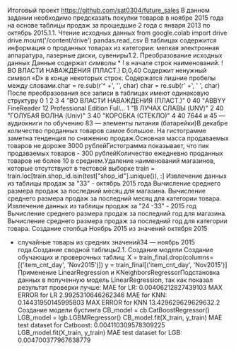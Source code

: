 Итоговый проект
https://github.com/sat0304/future_sales
В данном задании необходимо предсказать
покупки товаров в ноябре 2015 года на основе
таблицы продаж за прошедшие 2 года с января
2013 по октябрь 2015.1.1. Чтение исходных данных
from google.colab import drive
drive.mount('/content/drive')
pandas.read_csv
В таблицах содержится информация о
проданных товарах из категории: мелкая
электронная аппаратура, лазерные диски,
сувениры1.2. Преобразование исходных
данных
Данные содержат символы * ! в начале строк наименований.
! ВО ВЛАСТИ НАВАЖДЕНИЯ (ПЛАСТ.)
D,0,40
Содержит ненужный символ «D» в конце некоторых строк.
Содержатся лишние пробелы между словами.char = re.sub(r'^ +', '', char)
char = re.sub(r' +', ' ', char)
После преобразования все записи в таблицах имеют одинаковую структуру
0
1
2
3
4
"ВО ВЛАСТИ НАВАЖДЕНИЯ (ПЛАСТ.)"
0 40
"ABBYY FineReader 12 Professional Edition Full... 1
"В ЛУЧАХ СЛАВЫ (UNV)"
2 40
"ГОЛУБАЯ ВОЛНА (Univ)"
3 40
"КОРОБКА (СТЕКЛО)"
4 40
7644 и 45 — аудиокниги по обучению
83 — элементы питания (батарейки)В декабре количество проданных товаров самое большое.
На гистограмме заметна тенденция по снижению продаж.Основная масса продаваемых товаров не дороже 3000 рублейГистограмма показывает, что пик продаваемых товаров - 300 рублейКоличество ежедневно проданных товаров не более 10 в среднем.Удаление наименований магазинов, которые отсутствуют в тестовой
выборке
train = train.loc[train.shop_id.isin(test["shop_id"].unique()), :]
Извлечение данных из таблицы продаж за "33" - октябрь 2015 года
Вычисление среднего размера продаж за последний месяц для магазина.
Вычисление среднего размера продаж за последний месяц
для категории товара.
Извлечение данных из таблицы продаж за "24 -33" - 2015 год
Вычисление среднего размера продаж за последний год для магазина.
Вычисление среднего размера продаж за последний год
для категории товара.
Создание столбца Ноябрь 2015 из значений октября 2015
+ случайные товары из средних значений34 — ноябрь 2015 года.Создание сводной таблицы2.1. Создание модели
Создание обучающих и проверочных таблиц:
X = train_final.drop(columns=[('item_cnt_day',
'Nov2015')])
y = train_final[('item_cnt_day', 'Nov2015')]
Применение
LinearRegression
и
KNeighborsRegressorПодстановка данных в полученную модель
LinearRegression, так как показал результат
проверки лучше:
MAE for LR: 0.00406212827439103
MAX ERROR for LR 2.9925310646262346
MAE for KNN: 0.14431950145995803
MAX ERROR for KNN 13.429629629629632.2 Создание модели бустинга
CB_model = cb.CatBoostRegressor()
LGB_model = lgb.LGBMRegressor()
CB_model.fit(X_train, y_train)
MAE test dataset for Catboost: 0.004110309578309225
LGB_model.fit(X_train, y_train)
MAE test dataset for LGB: 0.004700377967638779
